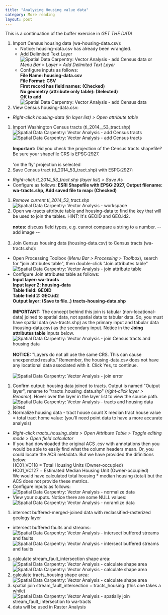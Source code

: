 ```yaml
---
title: "Analyzing Housing value data"
category: More reading
layout: post
---
```


This is a continuation of the buffer exercise in *GET THE DATA*


 1. Import Census housing data (wa-housing-data.csv):
    * Notice: housing-data.csv has already been wrangled.
    * Add Delimited Text Layer ![Spatial Data Carpentry: Vector Analysis - add Census data]({{site.baseurl}}{{ASSET_PATH}}/images/qgis/add-csv.png) or <em>Menu Bar > Layer > Add Delimited Text Layer</em>
    * Configure inputs as follows:<br>**File Name: housing-data.csv<br>File Format: CSV<br>First record has field names: (Checked)<br>No geometry (attribute only table): (Selected)<br>OK to add** 
   ![Spatial Data Carpentry: Vector Analysis - add Census data]({{site.baseurl}}{{ASSET_PATH}}/images/vector-analysis/vector-analysis-9.png)
 1. View Census housing-data.csv:
   * <em>Right-click housing-data (in layer list) > Open attribute table</em>
 1. Import Washington Census tracts (tl_2014__53_tract.shp) ![Spatial Data Carpentry: Vector Analysis - add Census tracts]({{site.baseurl}}{{ASSET_PATH}}/images/qgis/add-vector.png)<br>
   ![Spatial Data Carpentry: Vector Analysis - add Census tracts]({{site.baseurl}}{{ASSET_PATH}}/images/vector-analysis/vector-analysis-10.png)<br><br>**Important:** Did you check the projection of the Census tracts shapefile? Be sure your shapefile CRS is EPSG:2927. <br><br>'on the fly' projection is selected
 1. Save Census tract (tl_2014_53_tract.shp) with ESPG:2927:
   * <em>Right-click tl_2014_53_tract.shp (layer list) > Save As</em>
   * Configure as follows: **ESRI Shapefile with EPSG:2927, Output filename: wa-tracts.shp, Add saved file to map: (Checked)**
 1. <em>Remove current tl_2014_53_tract.shp</em><br>
  ![Spatial Data Carpentry: Vector Analysis - workspace]({{site.baseurl}}{{ASSET_PATH}}/images/vector-analysis/vector-analysis-11.png)
 1. Open wa-tracts attribute table and housing-data to find the key that will be used to join the tables. HINT: It's GEOID and GEO.id2.<br><br>**notes:** discuss field types, e.g. cannot compare a string to a number. -- add image --<br><br>
 1. Join Census housing data (housing-data.csv) to Census tracts (wa-tracts.sho):
   * Open Processing Toolbox (<em>Menu Bar > Processing > Toolbox</em>), search for "join attributes table", then double-click "Join attributes table"<br>
   ![Spatial Data Carpentry: Vector Analysis - join attribute table]({{site.baseurl}}{{ASSET_PATH}}/images/vector-analysis/vector-analysis-12.png)
   * Configure Join attributes table as follows:<br>**Input layer: wa-tracts<br>Input layer 2: housing-data<br>Table field: GEOID<br>Table field 2: GEO.id2<br>Output layer: (Save to file..) tracts-housing-data.shp**<br><br>**IMPORTANT:** The concept behind this join is tabular (non-locational-data) joined to spatial data, not spatial data to tabular data. So, you must have spatial data (wa-tracts.shp) as the primary input and tabular data (housing-data.csv) as the secondary input. Notice in the **Joing attributes table** inputs below.<br>![Spatial Data Carpentry: Vector Analysis - join Census tracts and housing data]({{site.baseurl}}{{ASSET_PATH}}/images/vector-analysis/vector-analysis-13.png)<br><br> **NOTICE:** "Layers do not all use the same CRS. This can cause unexpencted results." Remember, the housing-data.csv does not have any locational data associated with it. Click Yes, to continue.<br><br>![Spatial Data Carpentry: Vector Analysis - join error]({{site.baseurl}}{{ASSET_PATH}}/images/vector-analysis/vector-analysis-14.png)
 1. Confirm output: housing data joined to tracts. Output is named "Output layer", rename to "tracts_housing_data.shp" (<em>right-click layer > Rename</em>). Hover over the layer in the layer list to view the source path.
 ![Spatial Data Carpentry: Vector Analysis - tracts and housing data joined]({{site.baseurl}}{{ASSET_PATH}}/images/vector-analysis/vector-analysis-15.png)
 1. Normalize housing data - tract house count X median tract house value = total tract home value: (you'll need point data to have a more accurate analysis)
   * <em>Right-click tracts_housing_data > Open Attribute Table > Toggle editing mode > Open field calculator</em>
   * If you had downloaded the original ACS .csv with annotations then you would be able to easily find what the column headers mean. Or, you could locate the ACS metadata. But we have provided the difinitions below:<br>HC01_VC118 = Total Housing Units (Owner-occupied)<br>HC01_VC127 = Estimated Median Housing Unit (Owner-occupied)<br>We would have calculated total housing * median housing (total) but the ACS does not provide these metrics.
   * Configure inputs as follows:<br>![Spatial Data Carpentry: Vector Analysis - normalize data]({{site.baseurl}}{{ASSET_PATH}}/images/vector-analysis/vector-analysis-16.png)
   * View your ouputs. Notice there are some NULL values:<br>![Spatial Data Carpentry: Vector Analysis - noramlize data]({{site.baseurl}}{{ASSET_PATH}}/images/vector-analysis/vector-analysis-17.png)
 1. intersect buffered-merged-joined data with reclassified-rasterized geology layer
  * intersect buffered faults and streams:<br>
  ![Spatial Data Carpentry: Vector Analysis - intersect buffered streams and faults]({{site.baseurl}}{{ASSET_PATH}}/images/vector-analysis/vector-analysis-18.png)
  ![Spatial Data Carpentry: Vector Analysis - intersect buffered streams and faults]({{site.baseurl}}{{ASSET_PATH}}/images/vector-analysis/vector-analysis-19.png)
 1. calculate stream_fault_intersection shape area:
  ![Spatial Data Carpentry: Vector Analysis - calculate shape area]({{site.baseurl}}{{ASSET_PATH}}/images/vector-analysis/vector-analysis-20.png)
  ![Spatial Data Carpentry: Vector Analysis - calculate shape area]({{site.baseurl}}{{ASSET_PATH}}/images/vector-analysis/vector-analysis-21.png)
 1. calculate tracts_housing shape area:
  ![Spatial Data Carpentry: Vector Analysis - calculate shape area]({{site.baseurl}}{{ASSET_PATH}}/images/vector-analysis/vector-analysis-22.png)
 1. spatial join stream_fault_intersection + tracts_housing: (this one takes a while)
  ![Spatial Data Carpentry: Vector Analysis - spatially join stream_fault_intersection to wa-tracts]({{site.baseurl}}{{ASSET_PATH}}/images/vector-analysis/vector-analysis-23.png)
 1. data will be used in Raster Analysis

<br>
